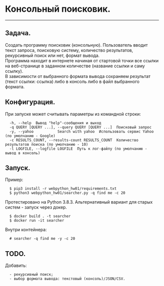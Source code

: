 # Консольный поисковик.
____
## Задача.
Создать программу поисковик (консольную). Пользователь вводит текст запроса, поисковую систему, количество результатов, рекурсивный поиск или нет, формат вывода.<br>
Программа находит в интернете начиная от стартовой точки все ссылки на веб-странице в заданном количестве (название ссылки и саму ссылку).<br>
В зависимости от выбранного формата вывода сохраняем результат (текст ссылки: ссылка) либо в консоль либо в файл выбранного формата.


## Конфигурация.
При запуске может считывать параметры из командной строки:
```
  -h, --help  Вывод "help"-сообщения и выход
  -q QUERY [QUERY ...], --query QUERY [QUERY ...]  Поисковый запрос
  -y, --yahoo           Search with yahoo  Использовать сервис Yahoo (по умолчанию - Google)
  -c RESULTS_COUNT, --results-count RESULTS_COUNT  Количество результатов поиска (по умолчанию - 10)
  -l LOGFILE, --logfile LOGFILE  Путь к лог-файлу (по умолчанию - вывод в консоль)

```

## Запуск.
Пример:
```
  $ pip3 install -r webpython_hw01/requirements.txt
  $ python3 webpython_hw01/searcher.py -q find me -c 20
```
Протестировано на Python 3.8.3.
Альтернативный вариант для старых систем - запуск через докер.
```
  $ docker build . -t searcher
  $ docker run -it searcher
```
Внутри контейнера:
```
  # searcher -q find me -y -c 20
```

## TODO.
Добавить:
```
  - рекурсивный поиск;
  - выбор формата вывода: текстовый (консоль)/JSON/CSV.
```
